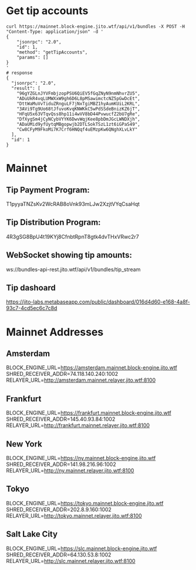 # Get tip accounts
```
curl https://mainnet.block-engine.jito.wtf/api/v1/bundles -X POST -H "Content-Type: application/json" -d '
{
    "jsonrpc": "2.0",
    "id": 1,
    "method": "getTipAccounts",
    "params": []
}
'
# response
{
  "jsonrpc": "2.0",
  "result": [
    "96gYZGLnJYVFmbjzopPSU6QiEV5fGqZNyN9nmNhvrZU5",
    "ADuUkR4vqLUMWXxW9gh6D6L8pMSawimctcNZ5pGwDcEt",
    "DttWaMuVvTiduZRnguLF7jNxTgiMBZ1hyAumKUiL2KRL",
    "3AVi9Tg9Uo68tJfuvoKvqKNWKkC5wPdSSdeBnizKZ6jT",
    "HFqU5x63VTqvQss8hp11i4wVV8bD44PvwucfZ2bU7gRe",
    "DfXygSm4jCyNCybVYYK6DwvWqjKee8pbDmJGcLWNDXjh",
    "ADaUMid9yfUytqMBgopwjb2DTLSokTSzL1zt6iGPaS49",
    "Cw8CFyM9FkoMi7K7Crf6HNQqf4uEMzpKw6QNghXLvLkY"
  ],
  "id": 1
}
```
# Mainnet
## Tip Payment Program:
T1pyyaTNZsKv2WcRAB8oVnk93mLJw2XzjtVYqCsaHqt
## Tip Distribution Program:
4R3gSG8BpU4t19KYj8CfnbtRpnT8gtk4dvTHxVRwc2r7
## WebSocket showing tip amounts:
ws://bundles-api-rest.jito.wtf/api/v1/bundles/tip_stream
## Tip dashoard
https://jito-labs.metabaseapp.com/public/dashboard/016d4d60-e168-4a8f-93c7-4cd5ec6c7c8d

# Mainnet Addresses
## Amsterdam
BLOCK_ENGINE_URL=https://amsterdam.mainnet.block-engine.jito.wtf
SHRED_RECEIVER_ADDR=74.118.140.240:1002
RELAYER_URL=http://amsterdam.mainnet.relayer.jito.wtf:8100
## Frankfurt
BLOCK_ENGINE_URL=https://frankfurt.mainnet.block-engine.jito.wtf
SHRED_RECEIVER_ADDR=145.40.93.84:1002
RELAYER_URL=http://frankfurt.mainnet.relayer.jito.wtf:8100
## New York
BLOCK_ENGINE_URL=https://ny.mainnet.block-engine.jito.wtf
SHRED_RECEIVER_ADDR=141.98.216.96:1002
RELAYER_URL=http://ny.mainnet.relayer.jito.wtf:8100
## Tokyo
BLOCK_ENGINE_URL=https://tokyo.mainnet.block-engine.jito.wtf
SHRED_RECEIVER_ADDR=202.8.9.160:1002
RELAYER_URL=http://tokyo.mainnet.relayer.jito.wtf:8100
## Salt Lake City
BLOCK_ENGINE_URL=https://slc.mainnet.block-engine.jito.wtf
SHRED_RECEIVER_ADDR=64.130.53.8:1002
RELAYER_URL=http://slc.mainnet.relayer.jito.wtf:8100
